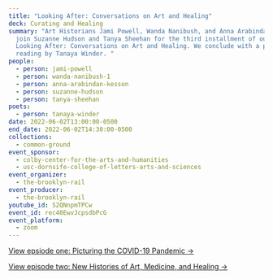 ```yaml
---
title: "Looking After: Conversations on Art and Healing"
deck: Curating and Healing
summary: "Art Historians Jami Powell, Wanda Nanibush, and Anna Arabindan-Kesson
  join Suzanne Hudson and Tanya Sheehan for the third installment of our series
  Looking After: Conversations on Art and Healing. We conclude with a poetry
  reading by Tanaya Winder. "
people:
  - person: jami-powell
  - person: wanda-nanibush-1
  - person: anna-arabindan-kesson
  - person: suzanne-hudson
  - person: tanya-sheehan
poets:
  - person: tanaya-winder
date: 2022-06-02T13:00:00-0500
end_date: 2022-06-02T14:30:00-0500
collections:
  - common-ground
event_sponsor:
  - colby-center-for-the-arts-and-humanities
  - usc-dornsife-college-of-letters-arts-and-sciences
event_organizer:
  - the-brooklyn-rail
event_producer:
  - the-brooklyn-rail
youtube_id: S2QNnpmTPCw
event_id: rec40EwvJcpsdbPcG
event_platform:
  - zoom
---
```

[View epsiode one: Picturing the COVID-19 Pandemic → ](https://brooklynrail.org/events/2022/02/03/looking-after-conversations-on-art-and-healing/)

[View episode two: New Histories of Art, Medicine, and Healing → ](https://brooklynrail.org/events/2022/03/03/looking-after-conversations-on-art-and-healing/)